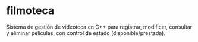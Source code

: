 # filmoteca
Sistema de gestión de videoteca en C++ para registrar, modificar, consultar y eliminar películas, con control de estado (disponible/prestada).
